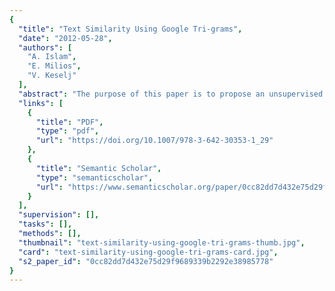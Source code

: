 ```yaml
---
{
  "title": "Text Similarity Using Google Tri-grams",
  "date": "2012-05-28",
  "authors": [
    "A. Islam",
    "E. Milios",
    "V. Keselj"
  ],
  "abstract": "The purpose of this paper is to propose an unsupervised approach for measuring the similarity of texts that can compete with supervised approaches. Finding the inherent properties of similarity between texts using a corpus in the form of a word n-gram data set is competitive with other text similarity techniques in terms of performance and practicality. Experimental results on a standard data set show that the proposed unsupervised method outperforms the state-of-the-art supervised method and the improvement achieved is statistically significant at 0.05 level. The approach is language-independent; it can be applied to other languages as long as n-grams are available.",
  "links": [
    {
      "title": "PDF",
      "type": "pdf",
      "url": "https://doi.org/10.1007/978-3-642-30353-1_29"
    },
    {
      "title": "Semantic Scholar",
      "type": "semanticscholar",
      "url": "https://www.semanticscholar.org/paper/0cc82dd7d432e75d29f9689339b2292e38985778"
    }
  ],
  "supervision": [],
  "tasks": [],
  "methods": [],
  "thumbnail": "text-similarity-using-google-tri-grams-thumb.jpg",
  "card": "text-similarity-using-google-tri-grams-card.jpg",
  "s2_paper_id": "0cc82dd7d432e75d29f9689339b2292e38985778"
}
---
```


